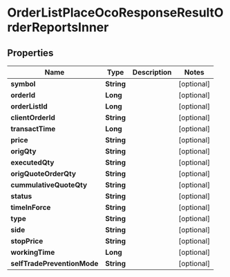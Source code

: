 

# OrderListPlaceOcoResponseResultOrderReportsInner


## Properties

| Name | Type | Description | Notes |
|------------ | ------------- | ------------- | -------------|
|**symbol** | **String** |  |  [optional] |
|**orderId** | **Long** |  |  [optional] |
|**orderListId** | **Long** |  |  [optional] |
|**clientOrderId** | **String** |  |  [optional] |
|**transactTime** | **Long** |  |  [optional] |
|**price** | **String** |  |  [optional] |
|**origQty** | **String** |  |  [optional] |
|**executedQty** | **String** |  |  [optional] |
|**origQuoteOrderQty** | **String** |  |  [optional] |
|**cummulativeQuoteQty** | **String** |  |  [optional] |
|**status** | **String** |  |  [optional] |
|**timeInForce** | **String** |  |  [optional] |
|**type** | **String** |  |  [optional] |
|**side** | **String** |  |  [optional] |
|**stopPrice** | **String** |  |  [optional] |
|**workingTime** | **Long** |  |  [optional] |
|**selfTradePreventionMode** | **String** |  |  [optional] |



